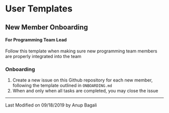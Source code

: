 # User Templates
## New Member Onboarding
#### For Programming Team Lead

Follow this template when making sure new programming team members are properly integrated into the team

### Onboarding
1. Create a new issue on this Github repository for each new member, following the template outlined in `ONBOARDING.md`
2. When and only when all tasks are completed, you may close the issue



---
Last Modified on 09/18/2019 by Anup Bagali
